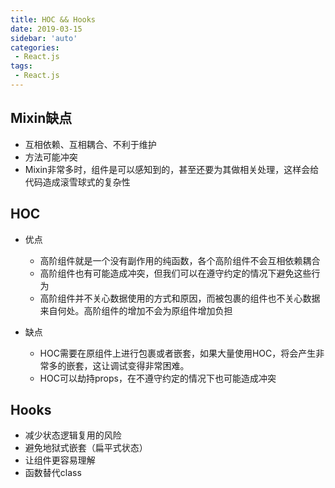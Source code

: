 ```yaml
---
title: HOC && Hooks
date: 2019-03-15
sidebar: 'auto'
categories:
 - React.js
tags:
 - React.js
---
```


##  Mixin缺点
- 互相依赖、互相耦合、不利于维护
- 方法可能冲突
- Mixin非常多时，组件是可以感知到的，甚至还要为其做相关处理，这样会给代码造成滚雪球式的复杂性

##  HOC
- 优点
  - 高阶组件就是一个没有副作用的纯函数，各个高阶组件不会互相依赖耦合
  - 高阶组件也有可能造成冲突，但我们可以在遵守约定的情况下避免这些行为
  - 高阶组件并不关心数据使用的方式和原因，而被包裹的组件也不关心数据来自何处。高阶组件的增加不会为原组件增加负担

- 缺点
  - HOC需要在原组件上进行包裹或者嵌套，如果大量使用HOC，将会产生非常多的嵌套，这让调试变得非常困难。
  - HOC可以劫持props，在不遵守约定的情况下也可能造成冲突

##  Hooks
- 减少状态逻辑复用的风险
- 避免地狱式嵌套（扁平式状态）
- 让组件更容易理解
- 函数替代class